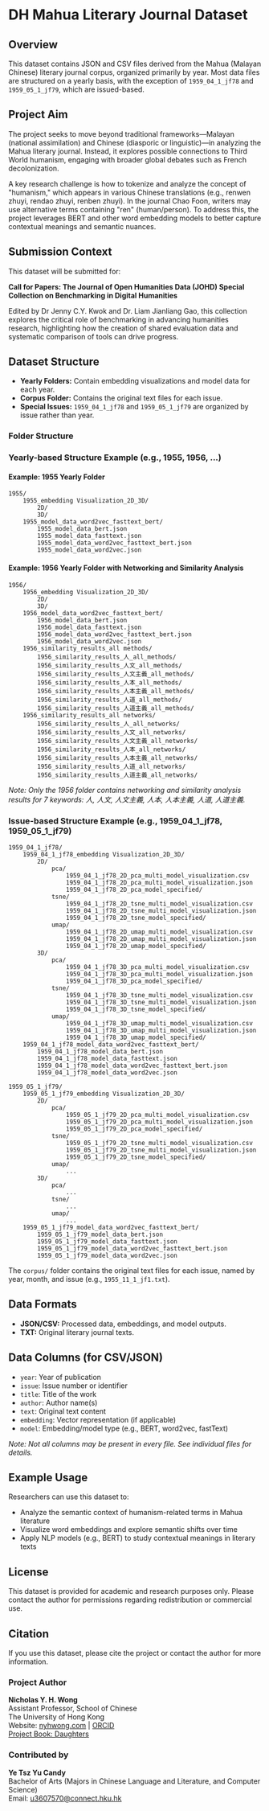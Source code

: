 # DH Mahua Literary Journal Dataset

## Overview

This dataset contains JSON and CSV files derived from the Mahua (Malayan Chinese) literary journal corpus, organized primarily by year. Most data files are structured on a yearly basis, with the exception of `1959_04_1_jf78` and `1959_05_1_jf79`, which are issued-based.

## Project Aim

The project seeks to move beyond traditional frameworks—Malayan (national assimilation) and Chinese (diasporic or linguistic)—in analyzing the Mahua literary journal. Instead, it explores possible connections to Third World humanism, engaging with broader global debates such as French decolonization.

A key research challenge is how to tokenize and analyze the concept of "humanism," which appears in various Chinese translations (e.g., renwen zhuyi, rendao zhuyi, renben zhuyi). In the journal Chao Foon, writers may use alternative terms containing "ren" (human/person). To address this, the project leverages BERT and other word embedding models to better capture contextual meanings and semantic nuances.

## Submission Context

This dataset will be submitted for:

**Call for Papers: The Journal of Open Humanities Data (JOHD) Special Collection on Benchmarking in Digital Humanities**

Edited by Dr Jenny C.Y. Kwok and Dr. Liam Jianliang Gao, this collection explores the critical role of benchmarking in advancing humanities research, highlighting how the creation of shared evaluation data and systematic comparison of tools can drive progress.

## Dataset Structure

- **Yearly Folders:** Contain embedding visualizations and model data for each year.
- **Corpus Folder:** Contains the original text files for each issue.
- **Special Issues:** `1959_04_1_jf78` and `1959_05_1_jf79` are organized by issue rather than year.

### Folder Structure


### Yearly-based Structure Example (e.g., 1955, 1956, ...)

#### Example: 1955 Yearly Folder

```
1955/
	1955_embedding Visualization_2D_3D/
		2D/
		3D/
	1955_model_data_word2vec_fasttext_bert/
		1955_model_data_bert.json
		1955_model_data_fasttext.json
		1955_model_data_word2vec_fasttext_bert.json
		1955_model_data_word2vec.json
```

#### Example: 1956 Yearly Folder with Networking and Similarity Analysis

```
1956/
	1956_embedding Visualization_2D_3D/
		2D/
		3D/
	1956_model_data_word2vec_fasttext_bert/
		1956_model_data_bert.json
		1956_model_data_fasttext.json
		1956_model_data_word2vec_fasttext_bert.json
		1956_model_data_word2vec.json
	1956_similarity_results_all methods/
		1956_similarity_results_人_all_methods/
		1956_similarity_results_人文_all_methods/
		1956_similarity_results_人文主義_all_methods/
		1956_similarity_results_人本_all_methods/
		1956_similarity_results_人本主義_all_methods/
		1956_similarity_results_人道_all_methods/
		1956_similarity_results_人道主義_all_methods/
	1956_similarity_results_all networks/
		1956_similarity_results_人_all_networks/
		1956_similarity_results_人文_all_networks/
		1956_similarity_results_人文主義_all_networks/
		1956_similarity_results_人本_all_networks/
		1956_similarity_results_人本主義_all_networks/
		1956_similarity_results_人道_all_networks/
		1956_similarity_results_人道主義_all_networks/
```

*Note: Only the 1956 folder contains networking and similarity analysis results for 7 keywords: 人, 人文, 人文主義, 人本, 人本主義, 人道, 人道主義.*

### Issue-based Structure Example (e.g., 1959_04_1_jf78, 1959_05_1_jf79)

```
1959_04_1_jf78/
	1959_04_1_jf78_embedding Visualization_2D_3D/
		2D/
			pca/
				1959_04_1_jf78_2D_pca_multi_model_visualization.csv
				1959_04_1_jf78_2D_pca_multi_model_visualization.json
				1959_04_1_jf78_2D_pca_model_specified/
			tsne/
				1959_04_1_jf78_2D_tsne_multi_model_visualization.csv
				1959_04_1_jf78_2D_tsne_multi_model_visualization.json
				1959_04_1_jf78_2D_tsne_model_specified/
			umap/
				1959_04_1_jf78_2D_umap_multi_model_visualization.csv
				1959_04_1_jf78_2D_umap_multi_model_visualization.json
				1959_04_1_jf78_2D_umap_model_specified/
		3D/
			pca/
				1959_04_1_jf78_3D_pca_multi_model_visualization.csv
				1959_04_1_jf78_3D_pca_multi_model_visualization.json
				1959_04_1_jf78_3D_pca_model_specified/
			tsne/
				1959_04_1_jf78_3D_tsne_multi_model_visualization.csv
				1959_04_1_jf78_3D_tsne_multi_model_visualization.json
				1959_04_1_jf78_3D_tsne_model_specified/
			umap/
				1959_04_1_jf78_3D_umap_multi_model_visualization.csv
				1959_04_1_jf78_3D_umap_multi_model_visualization.json
				1959_04_1_jf78_3D_umap_model_specified/
	1959_04_1_jf78_model_data_word2vec_fasttext_bert/
		1959_04_1_jf78_model_data_bert.json
		1959_04_1_jf78_model_data_fasttext.json
		1959_04_1_jf78_model_data_word2vec_fasttext_bert.json
		1959_04_1_jf78_model_data_word2vec.json

1959_05_1_jf79/
	1959_05_1_jf79_embedding Visualization_2D_3D/
		2D/
			pca/
				1959_05_1_jf79_2D_pca_multi_model_visualization.csv
				1959_05_1_jf79_2D_pca_multi_model_visualization.json
				1959_05_1_jf79_2D_pca_model_specified/
			tsne/
				1959_05_1_jf79_2D_tsne_multi_model_visualization.csv
				1959_05_1_jf79_2D_tsne_multi_model_visualization.json
				1959_05_1_jf79_2D_tsne_model_specified/
			umap/
				...
		3D/
			pca/
				...
			tsne/
				...
			umap/
				...
	1959_05_1_jf79_model_data_word2vec_fasttext_bert/
		1959_05_1_jf79_model_data_bert.json
		1959_05_1_jf79_model_data_fasttext.json
		1959_05_1_jf79_model_data_word2vec_fasttext_bert.json
		1959_05_1_jf79_model_data_word2vec.json
```

The `corpus/` folder contains the original text files for each issue, named by year, month, and issue (e.g., `1955_11_1_jf1.txt`).

## Data Formats

- **JSON/CSV:** Processed data, embeddings, and model outputs.
- **TXT:** Original literary journal texts.

## Data Columns (for CSV/JSON)

- `year`: Year of publication
- `issue`: Issue number or identifier
- `title`: Title of the work
- `author`: Author name(s)
- `text`: Original text content
- `embedding`: Vector representation (if applicable)
- `model`: Embedding/model type (e.g., BERT, word2vec, fastText)

*Note: Not all columns may be present in every file. See individual files for details.*

## Example Usage

Researchers can use this dataset to:

- Analyze the semantic context of humanism-related terms in Mahua literature
- Visualize word embeddings and explore semantic shifts over time
- Apply NLP models (e.g., BERT) to study contextual meanings in literary texts

## License

This dataset is provided for academic and research purposes only. Please contact the author for permissions regarding redistribution or commercial use.

## Citation


If you use this dataset, please cite the project or contact the author for more information.

### Project Author

**Nicholas Y. H. Wong**  
Assistant Professor, School of Chinese  
The University of Hong Kong  
Website: [nyhwong.com](https://nyhwong.com) | [ORCID](https://orcid.org/)  
[Project Book: Daughters](https://balestier.com/books/literature/daughters)

### Contributed by

**Ye Tsz Yu Candy**  
Bachelor of Arts (Majors in Chinese Language and Literature, and Computer Science)  
Email: u3607570@connect.hku.hk
